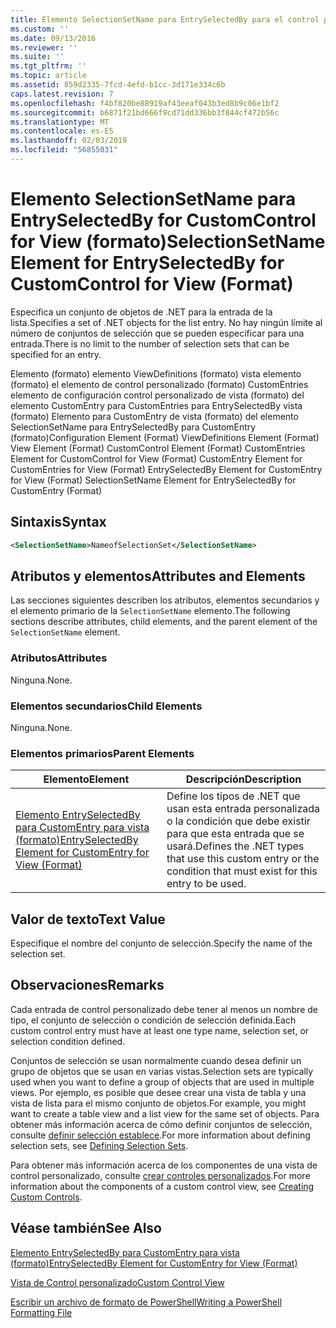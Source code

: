 ```yaml
---
title: Elemento SelectionSetName para EntrySelectedBy para el control personalizado para la vista (formato) | Microsoft Docs
ms.custom: ''
ms.date: 09/13/2016
ms.reviewer: ''
ms.suite: ''
ms.tgt_pltfrm: ''
ms.topic: article
ms.assetid: 859d2335-7fcd-4efd-b1cc-3d171e334c6b
caps.latest.revision: 7
ms.openlocfilehash: f4bf820be88919af43eeaf043b3ed8b9c06e1bf2
ms.sourcegitcommit: b6871f21bd666f9cd71dd336bb3f844cf472b56c
ms.translationtype: MT
ms.contentlocale: es-ES
ms.lasthandoff: 02/03/2019
ms.locfileid: "56855031"
---
```

# <a name="selectionsetname-element-for-entryselectedby-for-customcontrol-for-view-format"></a><span data-ttu-id="8fa0f-102">Elemento SelectionSetName para EntrySelectedBy for CustomControl for View (formato)</span><span class="sxs-lookup"><span data-stu-id="8fa0f-102">SelectionSetName Element for EntrySelectedBy for CustomControl for View (Format)</span></span>

<span data-ttu-id="8fa0f-103">Especifica un conjunto de objetos de .NET para la entrada de la lista.</span><span class="sxs-lookup"><span data-stu-id="8fa0f-103">Specifies a set of .NET objects for the list entry.</span></span> <span data-ttu-id="8fa0f-104">No hay ningún límite al número de conjuntos de selección que se pueden especificar para una entrada.</span><span class="sxs-lookup"><span data-stu-id="8fa0f-104">There is no limit to the number of selection sets that can be specified for an entry.</span></span>

<span data-ttu-id="8fa0f-105">Elemento (formato) elemento ViewDefinitions (formato) vista elemento (formato) el elemento de control personalizado (formato) CustomEntries elemento de configuración control personalizado de vista (formato) del elemento CustomEntry para CustomEntries para EntrySelectedBy vista (formato) Elemento para CustomEntry de vista (formato) del elemento SelectionSetName para EntrySelectedBy para CustomEntry (formato)</span><span class="sxs-lookup"><span data-stu-id="8fa0f-105">Configuration Element (Format) ViewDefinitions Element (Format) View Element (Format) CustomControl Element (Format) CustomEntries Element for CustomControl for View (Format) CustomEntry Element for CustomEntries for View (Format) EntrySelectedBy Element for CustomEntry for View (Format) SelectionSetName Element for EntrySelectedBy for CustomEntry (Format)</span></span>

## <a name="syntax"></a><span data-ttu-id="8fa0f-106">Sintaxis</span><span class="sxs-lookup"><span data-stu-id="8fa0f-106">Syntax</span></span>

```xml
<SelectionSetName>NameofSelectionSet</SelectionSetName>
```

## <a name="attributes-and-elements"></a><span data-ttu-id="8fa0f-107">Atributos y elementos</span><span class="sxs-lookup"><span data-stu-id="8fa0f-107">Attributes and Elements</span></span>

<span data-ttu-id="8fa0f-108">Las secciones siguientes describen los atributos, elementos secundarios y el elemento primario de la `SelectionSetName` elemento.</span><span class="sxs-lookup"><span data-stu-id="8fa0f-108">The following sections describe attributes, child elements, and the parent element of the `SelectionSetName` element.</span></span>

### <a name="attributes"></a><span data-ttu-id="8fa0f-109">Atributos</span><span class="sxs-lookup"><span data-stu-id="8fa0f-109">Attributes</span></span>

<span data-ttu-id="8fa0f-110">Ninguna.</span><span class="sxs-lookup"><span data-stu-id="8fa0f-110">None.</span></span>

### <a name="child-elements"></a><span data-ttu-id="8fa0f-111">Elementos secundarios</span><span class="sxs-lookup"><span data-stu-id="8fa0f-111">Child Elements</span></span>

<span data-ttu-id="8fa0f-112">Ninguna.</span><span class="sxs-lookup"><span data-stu-id="8fa0f-112">None.</span></span>

### <a name="parent-elements"></a><span data-ttu-id="8fa0f-113">Elementos primarios</span><span class="sxs-lookup"><span data-stu-id="8fa0f-113">Parent Elements</span></span>

|<span data-ttu-id="8fa0f-114">Elemento</span><span class="sxs-lookup"><span data-stu-id="8fa0f-114">Element</span></span>|<span data-ttu-id="8fa0f-115">Descripción</span><span class="sxs-lookup"><span data-stu-id="8fa0f-115">Description</span></span>|
|-------------|-----------------|
|[<span data-ttu-id="8fa0f-116">Elemento EntrySelectedBy para CustomEntry para vista (formato)</span><span class="sxs-lookup"><span data-stu-id="8fa0f-116">EntrySelectedBy Element for CustomEntry for View (Format)</span></span>](./entryselectedby-element-for-customentry-for-customcontrol-for-view-format.md)|<span data-ttu-id="8fa0f-117">Define los tipos de .NET que usan esta entrada personalizada o la condición que debe existir para que esta entrada que se usará.</span><span class="sxs-lookup"><span data-stu-id="8fa0f-117">Defines the .NET types that use this custom entry or the condition that must exist for this entry to be used.</span></span>|

## <a name="text-value"></a><span data-ttu-id="8fa0f-118">Valor de texto</span><span class="sxs-lookup"><span data-stu-id="8fa0f-118">Text Value</span></span>

<span data-ttu-id="8fa0f-119">Especifique el nombre del conjunto de selección.</span><span class="sxs-lookup"><span data-stu-id="8fa0f-119">Specify the name of the selection set.</span></span>

## <a name="remarks"></a><span data-ttu-id="8fa0f-120">Observaciones</span><span class="sxs-lookup"><span data-stu-id="8fa0f-120">Remarks</span></span>

<span data-ttu-id="8fa0f-121">Cada entrada de control personalizado debe tener al menos un nombre de tipo, el conjunto de selección o condición de selección definida.</span><span class="sxs-lookup"><span data-stu-id="8fa0f-121">Each custom control entry must have at least one type name, selection set, or selection condition defined.</span></span>

<span data-ttu-id="8fa0f-122">Conjuntos de selección se usan normalmente cuando desea definir un grupo de objetos que se usan en varias vistas.</span><span class="sxs-lookup"><span data-stu-id="8fa0f-122">Selection sets are typically used when you want to define a group of objects that are used in multiple views.</span></span> <span data-ttu-id="8fa0f-123">Por ejemplo, es posible que desee crear una vista de tabla y una vista de lista para el mismo conjunto de objetos.</span><span class="sxs-lookup"><span data-stu-id="8fa0f-123">For example, you might want to create a table view and a list view for the same set of objects.</span></span> <span data-ttu-id="8fa0f-124">Para obtener más información acerca de cómo definir conjuntos de selección, consulte [definir selección establece](./defining-selection-sets.md).</span><span class="sxs-lookup"><span data-stu-id="8fa0f-124">For more information about defining selection sets, see [Defining Selection Sets](./defining-selection-sets.md).</span></span>

<span data-ttu-id="8fa0f-125">Para obtener más información acerca de los componentes de una vista de control personalizado, consulte [crear controles personalizados](./creating-custom-controls.md).</span><span class="sxs-lookup"><span data-stu-id="8fa0f-125">For more information about the components of a custom control view, see [Creating Custom Controls](./creating-custom-controls.md).</span></span>

## <a name="see-also"></a><span data-ttu-id="8fa0f-126">Véase también</span><span class="sxs-lookup"><span data-stu-id="8fa0f-126">See Also</span></span>

[<span data-ttu-id="8fa0f-127">Elemento EntrySelectedBy para CustomEntry para vista (formato)</span><span class="sxs-lookup"><span data-stu-id="8fa0f-127">EntrySelectedBy Element for CustomEntry for View (Format)</span></span>](./entryselectedby-element-for-customentry-for-customcontrol-for-view-format.md)

[<span data-ttu-id="8fa0f-128">Vista de Control personalizado</span><span class="sxs-lookup"><span data-stu-id="8fa0f-128">Custom Control View</span></span>](./creating-custom-controls.md)

[<span data-ttu-id="8fa0f-129">Escribir un archivo de formato de PowerShell</span><span class="sxs-lookup"><span data-stu-id="8fa0f-129">Writing a PowerShell Formatting File</span></span>](./writing-a-powershell-formatting-file.md)
